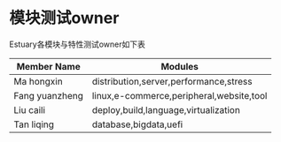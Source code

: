 模块测试owner
==========

Estuary各模块与特性测试owner如下表

Member Name|Modules
-|-
Ma hongxin|distribution,server,performance,stress
Fang yuanzheng|linux,e-commerce,peripheral,website,tool
Liu caili|deploy,build,language,virtualization
Tan liqing|database,bigdata,uefi
